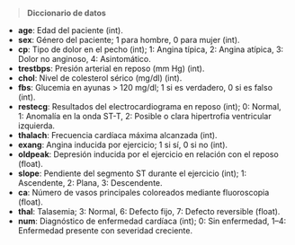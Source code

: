 >**Diccionario de datos**

- **age**: Edad del paciente (int).
- **sex**: Género del paciente; 1 para hombre, 0 para mujer (int).
- **cp**: Tipo de dolor en el pecho (int); 1: Angina típica, 2: Angina atípica, 3: Dolor no anginoso, 4: Asintomático.
- **trestbps**: Presión arterial en reposo (mm Hg) (int).
- **chol**: Nivel de colesterol sérico (mg/dl) (int).
- **fbs**: Glucemia en ayunas > 120 mg/dl; 1 si es verdadero, 0 si es falso (int).
- **restecg**: Resultados del electrocardiograma en reposo (int); 0: Normal, 1: Anomalía en la onda ST-T, 2: Posible o clara hipertrofia ventricular izquierda.
- **thalach**: Frecuencia cardíaca máxima alcanzada (int).
- **exang**: Angina inducida por ejercicio; 1 si sí, 0 si no (int).
- **oldpeak**: Depresión inducida por el ejercicio en relación con el reposo (float).
- **slope**: Pendiente del segmento ST durante el ejercicio (int); 1: Ascendente, 2: Plana, 3: Descendente.
- **ca**: Número de vasos principales coloreados mediante fluoroscopia (float).
- **thal**: Talasemia; 3: Normal, 6: Defecto fijo, 7: Defecto reversible (float).
- **num**: Diagnóstico de enfermedad cardíaca (int); 0: Sin enfermedad, 1–4: Enfermedad presente con severidad creciente.
